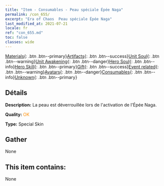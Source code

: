 ```yaml
---
title: "Item - Consumables - Peau spéciale Épée Naga"
permalink: /con_655/
excerpt: "Era of Chaos  Peau spéciale Épée Naga"
last_modified_at: 2021-07-21
locale: fr
ref: "con_655.md"
toc: false
classes: wide
---
```

 [Materials](/ItemsFR/){: .btn .btn--primary}[Artifacts](/ItemsFR/Artifacts/){: .btn .btn--success}[Unit Soul](/ItemsFR/UnitSoul/){: .btn .btn--warning}[Unit Awakening](/ItemsFR/UnitAwakening/){: .btn .btn--danger}[Hero Soul](/ItemsFR/HeroSoul/){: .btn .btn--info}[Hero Skill](/ItemsFR/HeroSkill/){: .btn .btn--primary}[Gift](/ItemsFR/Gift/){: .btn .btn--success}[Event related](/ItemsFR/Events/){: .btn .btn--warning}[Avatars](/ItemsFR/Avatars/){: .btn .btn--danger}[Consumables](/ItemsFR/Consumables/){: .btn .btn--info}[Unknown](/ItemsFR/Unknown/){: .btn .btn--primary}

## Détails
 **Description:** La peau est déverrouillée lors de l'activation de l'Épée Naga.

 **Quality:** <span style="color: #FF8C00">OK</span>

 **Type:** Special Skin

## Gather

  None

## This item contains:

  None

